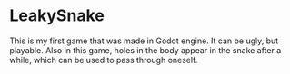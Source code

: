 # LeakySnake
This is my first game that was made in Godot engine. It can be ugly, but playable.
Also in this game, holes in the body appear in the snake after a while, which can be used to pass through oneself.
